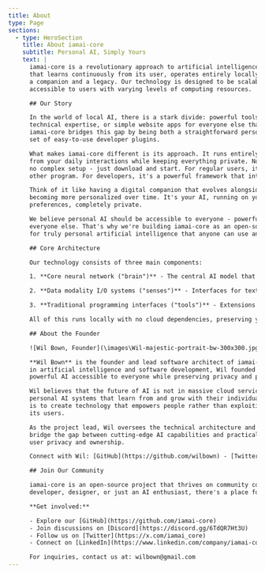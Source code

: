 ```yaml
---
title: About
type: Page
sections:
  - type: HeroSection
    title: About iamai-core
    subtitle: Personal AI, Simply Yours
    text: |
      iamai-core is a revolutionary approach to artificial intelligence: a personal AI system
      that learns continuously from its user, operates entirely locally, and can serve as both
      a companion and a legacy. Our technology is designed to be scalable while remaining
      accessible to users with varying levels of computing resources.

      ## Our Story

      In the world of local AI, there is a stark divide: powerful tools for developers that require
      technical expertise, or simple website apps for everyone else that lack real capability.
      iamai-core bridges this gap by being both a straightforward personal AI application and a
      set of easy-to-use developer plugins.

      What makes iamai-core different is its approach. It runs entirely on your own device, learning
      from your daily interactions while keeping everything private. No cloud services, no data sharing,
      no complex setup - just download and start. For regular users, it's as easy as installing any
      other program. For developers, it's a powerful framework that integrates smoothly into existing projects.

      Think of it like having a digital companion that evolves alongside you. It learns from each interaction,
      becoming more personalized over time. It's your AI, running on your hardware, adapting to your
      preferences, completely private.

      We believe personal AI should be accessible to everyone - powerful for developers, simple for
      everyone else. That's why we're building iamai-core as an open-source project, creating a foundation
      for truly personal artificial intelligence that anyone can use and build upon.

      ## Core Architecture

      Our technology consists of three main components:

      1. **Core neural network ("brain")** - The central AI model that powers understanding and generation

      2. **Data modality I/O systems ("senses")** - Interfaces for text, audio, and visual interaction

      3. **Traditional programming interfaces ("tools")** - Extensions for practical functionality

      All of this runs locally with no cloud dependencies, preserving your privacy and ownership of your data.

      ## About the Founder

      ![Wil Bown, Founder](\images\Wil-majestic-portrait-bw-300x300.jpg)

      **Wil Bown** is the founder and lead software architect of iamai-core. With extensive experience
      in artificial intelligence and software development, Wil founded iamai-core with a vision to make
      powerful AI accessible to everyone while preserving privacy and personal control.

      Wil believes that the future of AI is not in massive cloud services owned by corporations, but in
      personal AI systems that learn from and grow with their individual users. His goal with iamai-core
      is to create technology that empowers people rather than exploiting them - AI that truly belongs to
      its users.

      As the project lead, Wil oversees the technical architecture and vision of iamai-core, working to
      bridge the gap between cutting-edge AI capabilities and practical everyday applications that respect
      user privacy and ownership.

      Connect with Wil: [GitHub](https://github.com/wilbown) - [Twitter](https://x.com/wilbown) - [LinkedIn](https://www.linkedin.com/in/wilbown)

      ## Join Our Community

      iamai-core is an open-source project that thrives on community contribution. Whether you're a
      developer, designer, or just an AI enthusiast, there's a place for you in our community.

      **Get involved:**

      - Explore our [GitHub](https://github.com/iamai-core)
      - Join discussions on [Discord](https://discord.gg/6TdQR7Ht3U)
      - Follow us on [Twitter](https://x.com/iamai_core)
      - Connect on [LinkedIn](https://www.linkedin.com/company/iamai-core)

      For inquiries, contact us at: wilbown@gmail.com
---
```


